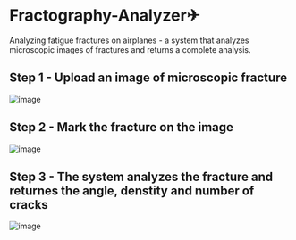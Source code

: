 # Fractography-Analyzer✈
Analyzing fatigue fractures on airplanes -  a system that analyzes microscopic images of fractures and returns a complete analysis. 

## Step 1  - Upload an image of microscopic fracture
![image](https://user-images.githubusercontent.com/48622760/112961879-7452eb80-914e-11eb-98c4-6c741ce43e2e.png)
## Step 2  - Mark the fracture on the image 
![image](https://user-images.githubusercontent.com/48622760/112962060-a2d0c680-914e-11eb-86ef-9dc0d9857ddc.png)
## Step 3 - The system analyzes the fracture and returnes the angle, denstity and number of cracks
![image](https://user-images.githubusercontent.com/48622760/112962223-d27fce80-914e-11eb-85b4-4ddae5b0d528.png)
